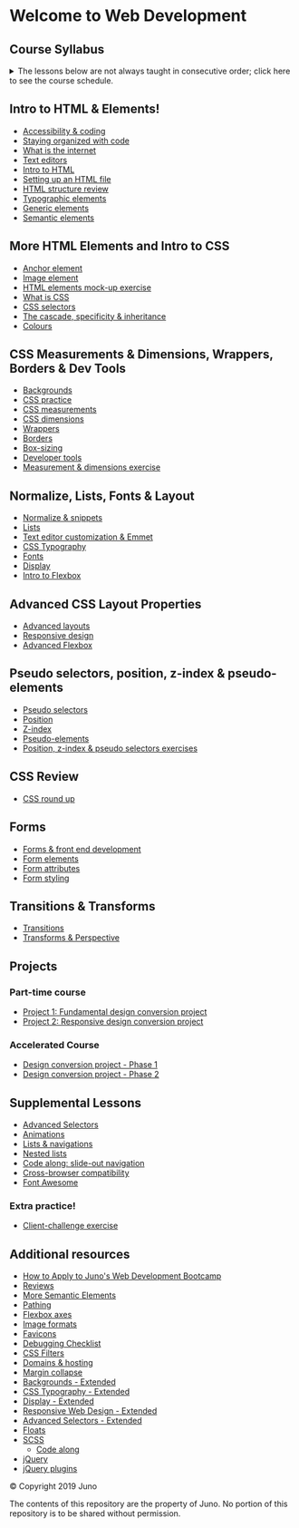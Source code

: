# Welcome to Web Development

## Course Syllabus

<details>

<summary>The lessons below are not always taught in consecutive order; click here to see the course schedule.</summary>

<br />


| 8 Day Accelerated & Weekend Format              |              |
|-------------------------------------------------|:------------:|
|                                                 |  _Classes_   |
| **Intro to HTML & Elements**                    |              |             
| Accessibility & coding                          |      1       |           
| Staying organized with code                     |      1       |            
| What is the internet                            |      1       |            
| Text editors                                    |      1       |            
| Intro to HTML                                   |      1       | 
| Setting up an HTML file                         |      1       |
| Typographic elements                            |      1       |
| Generic elements                                |      1       |
| Semantic elements                               |      1       |
| **More HTML Elements and Intro to CSS** 
| Anchor element                                  |      2       |
| Image element                                   |      2       |
| HTML elements mock-up exercise                  |      2       |
| What is CSS                                     |      2       |
| CSS Selectors                                   |      2       |
| The cascade, specificity & inheritance          |      2       |
| Colours                                         |      2       |
| **CSS Measurements & Dimensions, Wrappers, Borders & Dev Tools**
| Backgrounds                                     |      3       |
| CSS measurements                                |      3       |
| CSS dimensions                                  |      3       |
| CSS practice                                    |      3       |
| Wrappers                                        |      3       |
| Borders                                         |      3       |
| Box-sizing                                      |      3       |
| Developer Tools                                 |      3       |
| Measurement & dimensions exercise               |      3       |
| **Normalize, Lists, Fonts & Layout**
| _Intro to Design Project (Phase 1)_             |      4       |
| Normalize & snippets                            |      4       |
| Lists                                           |      4       |
| Text editor customization & Emmet               |      4       |
| CSS Typography                                  |      4       |
| Fonts                                           |      4       |
| Display                                         |      4       |
| Intro to Flexbox                                |      4       |
| **Advanced CSS Layout Properties**
| Advanced Layouts                                |      5       |
| Responsive Design                               |      5       |
| _Intro to Design Project (Phase 2)_             |      5       |
| Advanced Flexbox                                |      6       |
| **Pseudo selectors, position, z-index & pseudo-elements**      |
| Pseudo selectors                                |      6       |
| Position                                        |      6       |
| Z-Index                                         |      6       |
| Before/After Elements                           |      6       |
| Position, z-index & pseudo selectors exercises  |      6       |
| **CSS review, Transitions & Transforms**        |              |
| CSS Round up                                    |      7       |
| Transitions                                     |      7       |
| Transforms & Perspectives                       |      7       |
| **Forms**                                       |              |
| Forms & front-end development                   |      8       |
| Form elements                                   |      8       |
| Form attributes                                 |      8       |
| Form styling                                    |      8       |


| Part-Time Evening Format                        |              |
|-------------------------------------------------|:------------:|
|                                                 |   _Classes_  |
| **Intro to HTML & Elements**                    |              |     
| Accessibility & coding                          |      1       |             
| Staying organized with code                     |      1       | 
| What is the internet                            |      1       |
| Text editors                                    |      1       |
| Intro to HTML                                   |      1       |
| Setting up an HTML file                         |      1       |
| Typographic elements                            |      2       |
| Generic elements                                |      2       |
| Semantic elements                               |      2       |
| **More HTML Elements and Intro to CSS** 
| Anchor element                                  |      2       |
| Image element                                   |      2       |
| HTML elements mock-up exercise                  |      2       |
| What is CSS                                     |      3       |
| CSS Selectors                                   |      3       |
| The cascade, specificity & inheritance          |      3       |
| Colours                                         |              |
| **CSS Measurements & Dimensions, Wrappers, Borders & Dev Tools**
| Backgrounds                                     |      3       |
| CSS practice                                    |      3       |
| CSS measurements                                |      4       |
| CSS dimensions                                  |      4       |
| Wrappers                                        |      4       |
| Borders                                         |      4       |
| Box-sizing                                      |      5       |
| Developer Tools                                 |      5       |
| Measurement & dimensions exercise               |      5       |
| **Normalize, Lists, Fonts & Layout**                                        
| Normalize & snippets                            |      6       |
| Lists                                           |      6       |
| Text editor customization & Emmet               |      6       |
| CSS Typography                                  |      6       |
| _Intro to Project 1_                            |      6
| Fonts                                           |      7       |
| Display                                         |      7       |
| Intro to Flexbox                                |      8       |
| **Advanced CSS Layout Properties**
| Advanced Layouts                                |      9       |
| Advanced Flexbox                                |      9       |
| Responsive Design                               |     10       |
| **Pseudo selectors, position, z-index & pseudo-elements**        
| Pseudo selectors                                |     11       |
| Position                                        |     11       |
| Z-Index                                         |     11       |
| Before/After Elements                           |     11       |
| _Intro to Project 2_                            |     11       |
| Position, z-index & pseudo selectors exercises  |     12       |
| **CSS review**                                                
| CSS Round up                                    |     12       |
| **Forms**                                       |              |
| Forms & front end development                   |     13       |
| Form elements                                   |     13       |
| Form attributes                                 |     13       |
| Form styling                                    |     14       |
| **Transitions & Transforms**
| Transitions                                     |     15       |
| Transforms & Perspectives                       |     15       |
| **Advanced selectors & Animations**             |              |    
| Advanced selectors                              |     16       |
| Animations                                      |     16       |

 
### Supplemental Lessons   

* Cross-browser compatibility                                             
* Font Awesome                                                          
* Lists                                                          
* Nested lists

#### Code alongs
* Code along: slide-out navigation 
 
<br />

</details>

## Intro to HTML & Elements!

* [Accessibility & coding](./module-1/accessibility)
* [Staying organized with code](./module-1/staying-organized/)
* [What is the internet](./module-1/the-internet/)
* [Text editors](./module-1/text-editor/)
* [Intro to HTML](./module-1/intro-html)
* [Setting up an HTML file](./module-1/html-file-setup)
* [HTML structure review](./module-2/html-structure-review)
* [Typographic elements](./module-2/typographic-elements)
* [Generic elements](./module-2/generic-elements)
* [Semantic elements](./module-2/semantic-elements)


## More HTML Elements and Intro to CSS

* [Anchor element](./module-2/anchor-element)
* [Image element](./module-2/image-element)
* [HTML elements mock-up exercise](./module-2/html-mock-up-ex)
* [What is CSS](./module-3/what-is-css)
* [CSS selectors](./module-3/css-selectors)
* [The cascade, specificity & inheritance](./module-3/specificity-inheritance)
* [Colours](./module-3/colours)


## CSS Measurements & Dimensions, Wrappers, Borders & Dev Tools

* [Backgrounds](./module-3/backgrounds)
* [CSS practice](./module-3/css-practice)
* [CSS measurements](./module-4/css-measurements)
* [CSS dimensions](./module-4/css-dimensions)
* [Wrappers](./module-8/wrappers)
* [Borders](./module-4/borders)
* [Box-sizing](./module-4/box-sizing)
* [Developer tools](./module-4/dev-tools)
* [Measurement & dimensions exercise](./module-4/measurement-dimensions-ex)


## Normalize, Lists, Fonts & Layout
* [Normalize & snippets](./module-5/snippets)
* [Lists](./module-10/lists)
* [Text editor customization & Emmet](./module-5/text-editor-customization)
* [CSS Typography](./module-5/css-typography)
* [Fonts](./module-5/fonts)
* [Display](./module-6/display)
* [Intro to Flexbox](./module-6/flex-one)


## Advanced CSS Layout Properties

* [Advanced layouts](./module-7/advanced-layouts)
* [Responsive design](./module-8/responsive-design)
* [Advanced Flexbox](./module-7/flex-two)


## Pseudo selectors, position, z-index & pseudo-elements

* [Pseudo selectors](./module-9/pseudo-selectors-I)
* [Position](./module-9/positioning)
* [Z-index](./module-9/z-index)
* [Pseudo-elements](./module-9/before-after-elements)
* [Position, z-index & pseudo selectors exercises](./module-9/position-overall-exercises)


## CSS Review

* [CSS round up](./module-10/HTML-CSS-roundup)


## Forms

* [Forms & front end development](./module-13/forms-front-end-dev)
* [Form elements](./module-13/form-elements)
* [Form attributes](./module-13/form-attributes)
* [Form styling](./module-13/form-styling)


## Transitions & Transforms

* [Transitions](./module-11/transitions)
* [Transforms & Perspective](./module-11/transforms-perspective)


## Projects

### Part-time course

* [Project 1: Fundamental design conversion project](./projects/project-1)
* [Project 2: Responsive design conversion project](./projects/project-2)

### Accelerated Course

* [Design conversion project - Phase 1](./projects/8day-accelerated-project-phase1)
* [Design conversion project - Phase 2](./projects/8day-accelerated-project-phase2)

## Supplemental Lessons

* [Advanced Selectors](./module-14/advanced-selectors)
* [Animations](./module-11/animation)
* [Lists & navigations](./module-10/lists-navigations)
* [Nested lists](./module-10/nested-lists)
* [Code along: slide-out navigation](./module-14/slide-out-navigation)
* [Cross-browser compatibility](./module-12/cross-browser-compatibility)
* [Font Awesome](./module-5/font-awesome)


### Extra practice!
* [Client-challenge exercise](./module-5/client-challenge)


## Additional resources
* [How to Apply to Juno's Web Development Bootcamp](./additional-resources/apply-to-bootcamp)
* [Reviews](./additional-resources/reviews)
* [More Semantic Elements](./additional-resources/more-semantic-elements)
* [Pathing](./additional-resources/pathing)
* [Flexbox axes](./additional-resources/flexbox-axes)
* [Image formats](./additional-resources/image-formats)
* [Favicons](./additional-resources/favicons)
* [Debugging Checklist](./additional-resources/checklist)
* [CSS Filters](./additional-resources/css-filters)
* [Domains & hosting](./additional-resources/domains-hosting)
* [Margin collapse](./additional-resources/margin-collapse)
* [Backgrounds - Extended](./additional-resources/backgrounds-extended)
* [CSS Typography - Extended](./additional-resources/css-typography-extended)
* [Display - Extended](./additional-resources/display-extended)
* [Responsive Web Design - Extended](./additional-resources/responsiveness-extended.md)
* [Advanced Selectors - Extended](./additional-resources/advanced-selectors-extended/README.md)
* [Floats](./additional-resources/floats)
* [SCSS](./additional-resources/SCSS)
  * [Code along](./additional-resources/SCSS-code-along)
* [jQuery](./additional-resources/jquery)
* [jQuery plugins](./additional-resources/jquery-plugins)



© Copyright 2019 Juno

The contents of this repository are the property of Juno. No portion of this repository is to be shared without permission.
